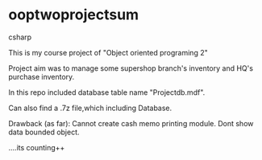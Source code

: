 ooptwoprojectsum
================

csharp

This is my course project of "Object oriented programing 2"

Project aim was to manage some supershop branch's inventory and HQ's purchase inventory.

In this repo included database table name "Projectdb.mdf".

Can also find a .7z file,which including Database.

Drawback (as far):
Cannot create cash memo printing module.
Dont show  data bounded object.

   ....its counting++

